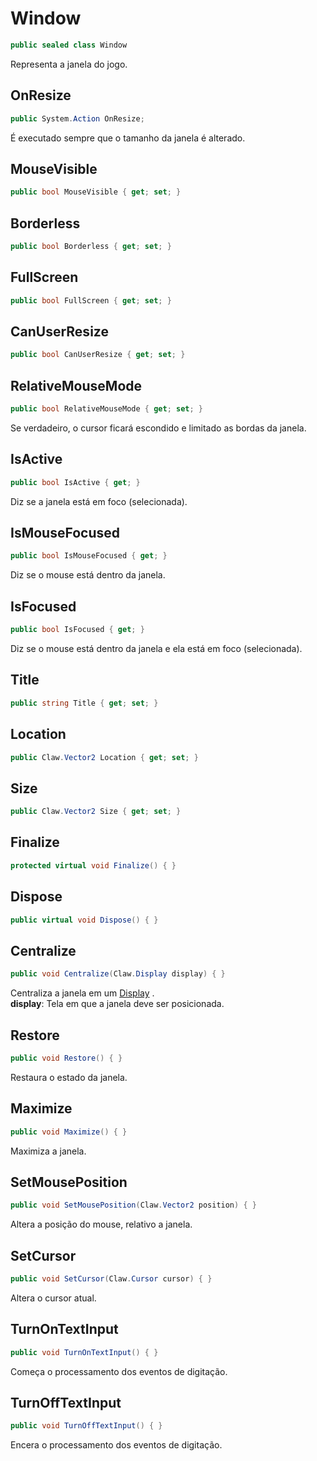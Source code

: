 # Window
```csharp
public sealed class Window
```
Representa a janela do jogo.<br />
## OnResize
```csharp
public System.Action OnResize;
```
É executado sempre que o tamanho da janela é alterado.<br />
## MouseVisible
```csharp
public bool MouseVisible { get; set; } 
```
## Borderless
```csharp
public bool Borderless { get; set; } 
```
## FullScreen
```csharp
public bool FullScreen { get; set; } 
```
## CanUserResize
```csharp
public bool CanUserResize { get; set; } 
```
## RelativeMouseMode
```csharp
public bool RelativeMouseMode { get; set; } 
```
Se verdadeiro, o cursor ficará escondido e limitado as bordas da janela.<br />
## IsActive
```csharp
public bool IsActive { get; } 
```
Diz se a janela está em foco (selecionada).<br />
## IsMouseFocused
```csharp
public bool IsMouseFocused { get; } 
```
Diz se o mouse está dentro da janela.<br />
## IsFocused
```csharp
public bool IsFocused { get; } 
```
Diz se o mouse está dentro da janela e ela está em foco (selecionada).<br />
## Title
```csharp
public string Title { get; set; } 
```
## Location
```csharp
public Claw.Vector2 Location { get; set; } 
```
## Size
```csharp
public Claw.Vector2 Size { get; set; } 
```
## Finalize
```csharp
protected virtual void Finalize() { }
```
## Dispose
```csharp
public virtual void Dispose() { }
```
## Centralize
```csharp
public void Centralize(Claw.Display display) { }
```
Centraliza a janela em um [Display](api/Claw/Display.md#Display) .<br />
**display**: Tela em que a janela deve ser posicionada.<br />
## Restore
```csharp
public void Restore() { }
```
Restaura o estado da janela.<br />
## Maximize
```csharp
public void Maximize() { }
```
Maximiza a janela.<br />
## SetMousePosition
```csharp
public void SetMousePosition(Claw.Vector2 position) { }
```
Altera a posição do mouse, relativo a janela.<br />
## SetCursor
```csharp
public void SetCursor(Claw.Cursor cursor) { }
```
Altera o cursor atual.<br />
## TurnOnTextInput
```csharp
public void TurnOnTextInput() { }
```
Começa o processamento dos eventos de digitação.<br />
## TurnOffTextInput
```csharp
public void TurnOffTextInput() { }
```
Encera o processamento dos eventos de digitação.<br />
